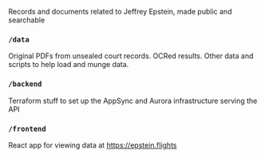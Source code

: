 Records and documents related to Jeffrey Epstein, made public and searchable

### `/data`
Original PDFs from unsealed court records. OCRed results. Other data and scripts to help load and munge data.

### `/backend`
Terraform stuff to set up the AppSync and Aurora infrastructure serving the API

### `/frontend`
React app for viewing data at https://epstein.flights
